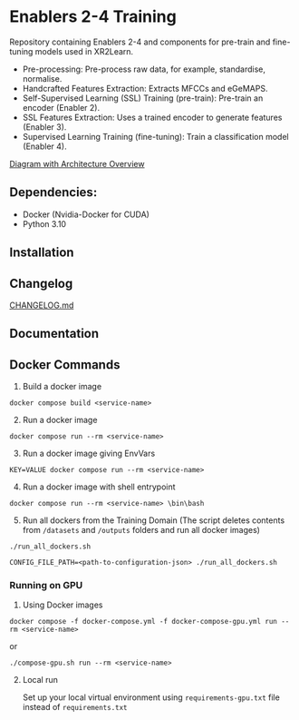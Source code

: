 # Enablers 2-4 Training

Repository containing Enablers 2-4 and components for pre-train and fine-tuning models used in XR2Learn.

- Pre-processing: Pre-process raw data, for example, standardise, normalise.
- Handcrafted Features Extraction: Extracts MFCCs and eGeMAPS.
- Self-Supervised Learning (SSL) Training (pre-train): Pre-train an encoder (Enabler 2).
- SSL Features Extraction: Uses a trained encoder to generate features (Enabler 3).
- Supervised Learning Training (fine-tuning): Train a classification model (Enabler 4).

[Diagram with Architecture Overview](https://drive.google.com/file/d/1k3yLi9Y8tasFMJFNxIwKY-nRJzPdKPLw/view?usp=sharing)

## Dependencies:

- Docker (Nvidia-Docker for CUDA)
- Python 3.10

## Installation



## Changelog
[CHANGELOG.md]

## Documentation 


## Docker Commands

1. Build a docker image

`docker compose build <service-name>`

2. Run a docker image

`docker compose run --rm <service-name>`

3. Run a docker image giving EnvVars

`KEY=VALUE docker compose run --rm <service-name>`

4. Run a docker image with shell entrypoint

`docker compose run --rm <service-name> \bin\bash`

5. Run all dockers from the Training Domain (The script deletes contents from `/datasets` and `/outputs` folders and run
   all
   docker images)

`./run_all_dockers.sh`

`CONFIG_FILE_PATH=<path-to-configuration-json> ./run_all_dockers.sh` 

### Running on GPU

1. Using Docker images

`docker compose -f docker-compose.yml -f docker-compose-gpu.yml run --rm <service-name>`

or

`./compose-gpu.sh run --rm <service-name>`

2. Local run

   Set up your local virtual environment using `requirements-gpu.txt` file instead of `requirements.txt`



[CHANGELOG.md]: https://github.com/um-xr2learn-enablers/XR2Learn-Training/blob/master/CHANGELOG.md